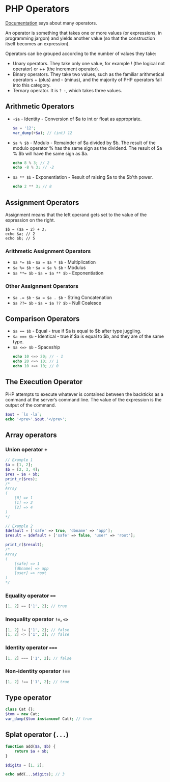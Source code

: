 # PHP Operators

[Documentation](https://www.php.net/manual/en/language.operators.php) says about many operators.

An operator is something that takes one or more values (or expressions, in programming jargon) 
and yields another value (so that the construction itself becomes an expression).

Operators can be grouped according to the number of values they take: 

- Unary operators. They take only one value, for example ! (the logical not operator) or ++ (the increment operator). 
- Binary operators. They take two values, such as the familiar arithmetical operators + (plus) and - (minus), and the majority of PHP operators fall into this category.
- Ternary operator. It is `? :`, which takes three values.

## Arithmetic Operators

- `+$a` - Identity - Conversion of $a to int or float as appropriate.
    ```php
    $a = '12';
    var_dump(+$a); // (int) 12
    ```
- `$a % $b` - Modulo - Remainder of $a divided by $b. The result of the modulo operator % has the same sign as the dividend. 
    The result of $a % $b will have the same sign as $a.
    ```php
    echo 8 % 3; // 2
    echo -8 % 3; // -2
    ```
- `$a ** $b` - Exponentiation - Result of raising $a to the $b'th power.
    ```php
    echo 2 ** 3; // 8
    ```

## Assignment Operators

Assignment means that the left operand gets set to the value of the expression on the right.

```
$b = ($a = 2) + 3;
echo $a; // 2
echo $b; // 5
```

### Arithmetic Assignment Operators

- `$a *= $b` - `$a = $a * $b` - Multiplication
- `$a %= $b` - `$a = $a % $b` - Modulus
- `$a **= $b` - `$a = $a ** $b` - Exponentiation

### Other Assignment Operators

- `$a .= $b` - `$a = $a . $b` - String Concatenation
- `$a ??= $b` - `$a = $a ?? $b` - Null Coalesce

## Comparison Operators

- `$a == $b` - Equal - true if $a is equal to $b after type juggling.
- `$a === $b` - Identical - true if $a is equal to $b, and they are of the same type.
- `$a <=> $b` - Spaceship
    ```php
    echo 10 <=> 20; // - 1
    echo 20 <=> 10; // 1
    echo 10 <=> 10; // 0
    ```

## The Execution Operator

PHP attempts to execute whatever is contained between the backticks as a command at the
server’s command line. The value of the expression is the output of the command.

```php
$out = `ls -la`;
echo '<pre>'.$out.'</pre>';
```

## Array operators

### Union operator `+`

```php
// Example 1
$a = [1, 2];
$b = [2, 3, 4];
$res = $a + $b;
print_r($res);
/*
Array
(
    [0] => 1
    [1] => 2
    [2] => 4
)
*/

// Example 2
$default = ['safe' => true, 'dbname' => 'app'];
$result = $default + ['safe' => false, 'user' => 'root'];

print_r($result);
/*
Array
(
    [safe] => 1
    [dbname] => app
    [user] => root
)
*/
```

### Equality operator `==`

```php
[1, 2] == ['1', 2]; // true
```

### Inequality operator `!=`, `<>`

```php
[1, 2] != ['1', 2]; // false
[1, 2] <> ['1', 2]; // false
```

### Identity operator `===`

```php
[1, 2] === ['1', 2]; // false
```

### Non-identity operator `!==`

```php
[1, 2] !== ['1', 2]; // true
```

## Type operator

```php
class Cat {};
$tom = new Cat;
var_dump($tom instanceof Cat); // true
```

## Splat operator (`...`)

```php
function add($a, $b) {
    return $a + $b;
}

$digits = [1, 2];

echo add(...$digits); // 3
```


